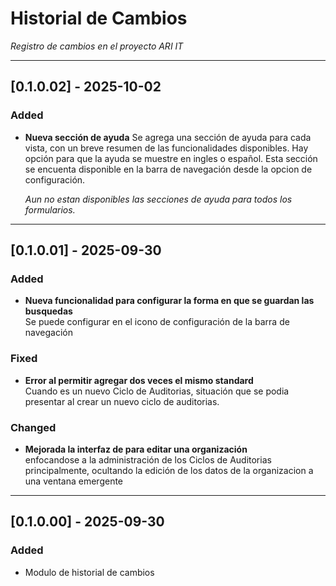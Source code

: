 # Historial de Cambios

*Registro de cambios en el proyecto ARI IT*

---

## [0.1.0.02] - 2025-10-02

### Added

- **Nueva sección de ayuda**
Se agrega una sección de ayuda para cada vista, con un breve resumen de las funcionalidades disponibles. Hay opción para que la ayuda se muestre en ingles o español. Esta sección se encuenta disponible en la barra de navegación desde la opcion de configuración.

    *Aun no estan disponibles las secciones de ayuda para todos los formularios.*

---

## [0.1.0.01] - 2025-09-30

### Added
- **Nueva funcionalidad para configurar la forma en que se guardan las busquedas**  
Se puede configurar en el icono de configuración de la barra de navegación

### Fixed
- **Error al permitir agregar dos veces el mismo standard**  
Cuando es un nuevo Ciclo de Auditorias, situación que se podia presentar al crear un nuevo ciclo de auditorias.

### Changed
- **Mejorada la interfaz de para editar una organización**  
enfocandose a la administración de los Ciclos de Auditorias principalmente, ocultando la edición de los datos de la organizacion a una ventana emergente

---

## [0.1.0.00] - 2025-09-30

### Added
- Modulo de historial de cambios

<!-- 
    Opciones de los tipos de cambios a detallar:

    Added: for new features.
    Changed: for changes in existing functionality.
    Deprecated: for soon-to-be removed features.
    Removed: for now removed features.
    Fixed: for any bug fixes.
    Security: in case of vulnerabilities.

    Mis propios tips:

    - Al final de la linea agregar dos espacios para dar un salto de línea
-->
